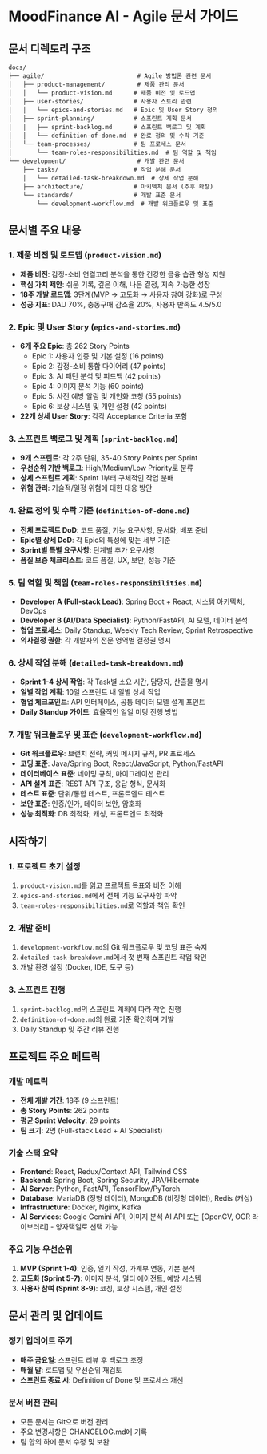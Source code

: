 # MoodFinance AI - Agile 문서 가이드

## 문서 디렉토리 구조

```
docs/
├── agile/                          # Agile 방법론 관련 문서
│   ├── product-management/         # 제품 관리 문서
│   │   └── product-vision.md      # 제품 비전 및 로드맵
│   ├── user-stories/              # 사용자 스토리 관련
│   │   └── epics-and-stories.md   # Epic 및 User Story 정의
│   ├── sprint-planning/           # 스프린트 계획 문서
│   │   ├── sprint-backlog.md      # 스프린트 백로그 및 계획
│   │   └── definition-of-done.md  # 완료 정의 및 수락 기준
│   └── team-processes/            # 팀 프로세스 문서
│       └── team-roles-responsibilities.md  # 팀 역할 및 책임
└── development/                    # 개발 관련 문서
    ├── tasks/                     # 작업 분해 문서
    │   └── detailed-task-breakdown.md  # 상세 작업 분해
    ├── architecture/              # 아키텍처 문서 (추후 확장)
    └── standards/                 # 개발 표준 문서
        └── development-workflow.md  # 개발 워크플로우 및 표준
```

## 문서별 주요 내용

### 1. 제품 비전 및 로드맵 (`product-vision.md`)
- **제품 비전**: 감정-소비 연결고리 분석을 통한 건강한 금융 습관 형성 지원
- **핵심 가치 제안**: 쉬운 기록, 깊은 이해, 나은 결정, 지속 가능한 성장
- **18주 개발 로드맵**: 3단계(MVP → 고도화 → 사용자 참여 강화)로 구성
- **성공 지표**: DAU 70%, 충동구매 감소율 20%, 사용자 만족도 4.5/5.0

### 2. Epic 및 User Story (`epics-and-stories.md`)
- **6개 주요 Epic**: 총 262 Story Points
  - Epic 1: 사용자 인증 및 기본 설정 (16 points)
  - Epic 2: 감정-소비 통합 다이어리 (47 points)
  - Epic 3: AI 패턴 분석 및 피드백 (42 points)
  - Epic 4: 이미지 분석 기능 (60 points)
  - Epic 5: 사전 예방 알림 및 개인화 코칭 (55 points)
  - Epic 6: 보상 시스템 및 개인 설정 (42 points)
- **22개 상세 User Story**: 각각 Acceptance Criteria 포함

### 3. 스프린트 백로그 및 계획 (`sprint-backlog.md`)
- **9개 스프린트**: 각 2주 단위, 35-40 Story Points per Sprint
- **우선순위 기반 백로그**: High/Medium/Low Priority로 분류
- **상세 스프린트 계획**: Sprint 1부터 구체적인 작업 분배
- **위험 관리**: 기술적/일정 위험에 대한 대응 방안

### 4. 완료 정의 및 수락 기준 (`definition-of-done.md`)
- **전체 프로젝트 DoD**: 코드 품질, 기능 요구사항, 문서화, 배포 준비
- **Epic별 상세 DoD**: 각 Epic의 특성에 맞는 세부 기준
- **Sprint별 특별 요구사항**: 단계별 추가 요구사항
- **품질 보증 체크리스트**: 코드 품질, UX, 보안, 성능 기준

### 5. 팀 역할 및 책임 (`team-roles-responsibilities.md`)
- **Developer A (Full-stack Lead)**: Spring Boot + React, 시스템 아키텍처, DevOps
- **Developer B (AI/Data Specialist)**: Python/FastAPI, AI 모델, 데이터 분석
- **협업 프로세스**: Daily Standup, Weekly Tech Review, Sprint Retrospective
- **의사결정 권한**: 각 개발자의 전문 영역별 결정권 명시

### 6. 상세 작업 분해 (`detailed-task-breakdown.md`)
- **Sprint 1-4 상세 작업**: 각 Task별 소요 시간, 담당자, 산출물 명시
- **일별 작업 계획**: 10일 스프린트 내 일별 상세 작업
- **협업 체크포인트**: API 인터페이스, 공통 데이터 모델 설계 포인트
- **Daily Standup 가이드**: 효율적인 일일 미팅 진행 방법

### 7. 개발 워크플로우 및 표준 (`development-workflow.md`)
- **Git 워크플로우**: 브랜치 전략, 커밋 메시지 규칙, PR 프로세스
- **코딩 표준**: Java/Spring Boot, React/JavaScript, Python/FastAPI
- **데이터베이스 표준**: 네이밍 규칙, 마이그레이션 관리
- **API 설계 표준**: REST API 구조, 응답 형식, 문서화
- **테스트 표준**: 단위/통합 테스트, 프론트엔드 테스트
- **보안 표준**: 인증/인가, 데이터 보안, 암호화
- **성능 최적화**: DB 최적화, 캐싱, 프론트엔드 최적화

## 시작하기

### 1. 프로젝트 초기 설정
1. `product-vision.md`를 읽고 프로젝트 목표와 비전 이해
2. `epics-and-stories.md`에서 전체 기능 요구사항 파악
3. `team-roles-responsibilities.md`로 역할과 책임 확인

### 2. 개발 준비
1. `development-workflow.md`의 Git 워크플로우 및 코딩 표준 숙지
2. `detailed-task-breakdown.md`에서 첫 번째 스프린트 작업 확인
3. 개발 환경 설정 (Docker, IDE, 도구 등)

### 3. 스프린트 진행
1. `sprint-backlog.md`의 스프린트 계획에 따라 작업 진행
2. `definition-of-done.md`의 완료 기준 확인하며 개발
3. Daily Standup 및 주간 리뷰 진행

## 프로젝트 주요 메트릭

### 개발 메트릭
- **전체 개발 기간**: 18주 (9 스프린트)
- **총 Story Points**: 262 points
- **평균 Sprint Velocity**: 29 points
- **팀 크기**: 2명 (Full-stack Lead + AI Specialist)

### 기술 스택 요약
- **Frontend**: React, Redux/Context API, Tailwind CSS
- **Backend**: Spring Boot, Spring Security, JPA/Hibernate
- **AI Server**: Python, FastAPI, TensorFlow/PyTorch
- **Database**: MariaDB (정형 데이터), MongoDB (비정형 데이터), Redis (캐싱)
- **Infrastructure**: Docker, Nginx, Kafka
- **AI Services**: Google Gemini API, 이미지 분석 AI API 또는 [OpenCV, OCR 라이브러리] - 양자택일로 선택 가능

### 주요 기능 우선순위
1. **MVP (Sprint 1-4)**: 인증, 일기 작성, 가계부 연동, 기본 분석
2. **고도화 (Sprint 5-7)**: 이미지 분석, 멀티 에이전트, 예방 시스템
3. **사용자 참여 (Sprint 8-9)**: 코칭, 보상 시스템, 개인 설정

## 문서 관리 및 업데이트

### 정기 업데이트 주기
- **매주 금요일**: 스프린트 리뷰 후 백로그 조정
- **매월 말**: 로드맵 및 우선순위 재검토
- **스프린트 종료 시**: Definition of Done 및 프로세스 개선

### 문서 버전 관리
- 모든 문서는 Git으로 버전 관리
- 주요 변경사항은 CHANGELOG.md에 기록
- 팀 합의 하에 문서 수정 및 보완

